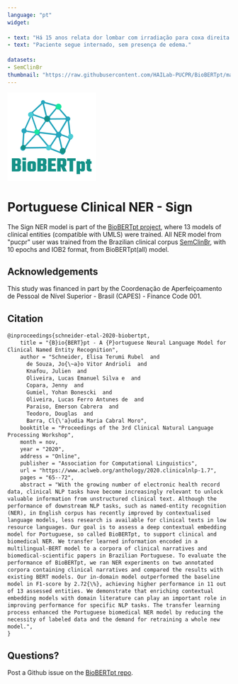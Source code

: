 ```yaml
---
language: "pt"
widget:

- text: "Há 15 anos relata dor lombar com irradiação para coxa direita."
- text: "Paciente segue internado, sem presença de edema."

datasets: 
- SemClinBr
thumbnail: "https://raw.githubusercontent.com/HAILab-PUCPR/BioBERTpt/master/images/logo-biobertpr1.png"
---
```


<img src="https://raw.githubusercontent.com/HAILab-PUCPR/BioBERTpt/master/images/logo-biobertpr1.png" alt="Logo BioBERTpt">

# Portuguese Clinical NER - Sign

The Sign NER model is part of the [BioBERTpt project](https://www.aclweb.org/anthology/2020.clinicalnlp-1.7/), where 13 models of clinical entities (compatible with UMLS) were trained. All NER model from "pucpr" user was trained from the Brazilian clinical corpus [SemClinBr](https://github.com/HAILab-PUCPR/SemClinBr), with 10 epochs and IOB2 format, from BioBERTpt(all) model.

## Acknowledgements

This study was financed in part by the Coordenação de Aperfeiçoamento de Pessoal de Nível Superior - Brasil (CAPES) - Finance Code 001.

## Citation

```
@inproceedings{schneider-etal-2020-biobertpt,
    title = "{B}io{BERT}pt - A {P}ortuguese Neural Language Model for Clinical Named Entity Recognition",
    author = "Schneider, Elisa Terumi Rubel  and
      de Souza, Jo{\~a}o Vitor Andrioli  and
      Knafou, Julien  and
      Oliveira, Lucas Emanuel Silva e  and
      Copara, Jenny  and
      Gumiel, Yohan Bonescki  and
      Oliveira, Lucas Ferro Antunes de  and
      Paraiso, Emerson Cabrera  and
      Teodoro, Douglas  and
      Barra, Cl{\'a}udia Maria Cabral Moro",
    booktitle = "Proceedings of the 3rd Clinical Natural Language Processing Workshop",
    month = nov,
    year = "2020",
    address = "Online",
    publisher = "Association for Computational Linguistics",
    url = "https://www.aclweb.org/anthology/2020.clinicalnlp-1.7",
    pages = "65--72",
    abstract = "With the growing number of electronic health record data, clinical NLP tasks have become increasingly relevant to unlock valuable information from unstructured clinical text. Although the performance of downstream NLP tasks, such as named-entity recognition (NER), in English corpus has recently improved by contextualised language models, less research is available for clinical texts in low resource languages. Our goal is to assess a deep contextual embedding model for Portuguese, so called BioBERTpt, to support clinical and biomedical NER. We transfer learned information encoded in a multilingual-BERT model to a corpora of clinical narratives and biomedical-scientific papers in Brazilian Portuguese. To evaluate the performance of BioBERTpt, we ran NER experiments on two annotated corpora containing clinical narratives and compared the results with existing BERT models. Our in-domain model outperformed the baseline model in F1-score by 2.72{\%}, achieving higher performance in 11 out of 13 assessed entities. We demonstrate that enriching contextual embedding models with domain literature can play an important role in improving performance for specific NLP tasks. The transfer learning process enhanced the Portuguese biomedical NER model by reducing the necessity of labeled data and the demand for retraining a whole new model.",
}
```

## Questions?

Post a Github issue on the [BioBERTpt repo](https://github.com/HAILab-PUCPR/BioBERTpt).
